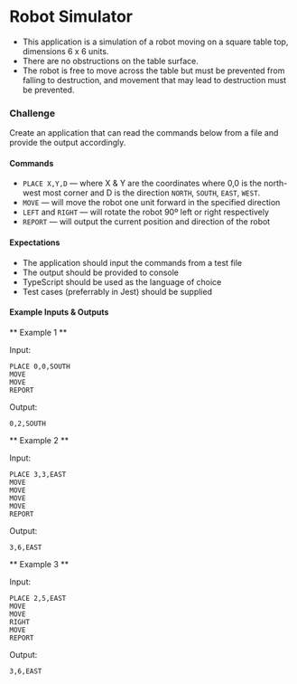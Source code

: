 # Robot Simulator

- This application is a simulation of a robot moving on a square table top, dimensions 6 x 6 units.
- There are no obstructions on the table surface.
- The robot is free to move across the table but must be prevented from falling to destruction, and movement that may lead to destruction must be prevented.

### Challenge

Create an application that can read the commands below from a file and provide the output accordingly.

#### Commands

- `PLACE X,Y,D` — where X & Y are the coordinates where 0,0 is the north-west most corner and D is the direction `NORTH`, `SOUTH`, `EAST`, `WEST`.
- `MOVE` — will move the robot one unit forward in the specified direction
- `LEFT` and `RIGHT` — will rotate the robot 90º left or right respectively
- `REPORT` — will output the current position and direction of the robot

#### Expectations

- The application should input the commands from a test file
- The output should be provided to console
- TypeScript should be used as the language of choice
- Test cases (preferrably in Jest) should be supplied

#### Example Inputs & Outputs

** Example 1 **

Input:

```
PLACE 0,0,SOUTH
MOVE
MOVE
REPORT
```

Output:

```
0,2,SOUTH
```

** Example 2 **

Input:

```
PLACE 3,3,EAST
MOVE
MOVE
MOVE
MOVE
REPORT
```

Output:

```
3,6,EAST
```

** Example 3 **

Input:

```
PLACE 2,5,EAST
MOVE
MOVE
RIGHT
MOVE
REPORT
```

Output:

```
3,6,EAST
```
